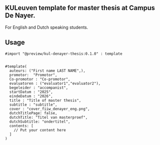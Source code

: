 ## KULeuven template for master thesis at Campus De Nayer.
For English and Dutch speaking students. 
## Usage
```typ
#import "@preview/kul-denayer-thesis:0.1.0" : template


#template(
  auteurs: ("First name LAST NAME",),
  promotor:  "Promotor",
  Co-promotor : "Co-promotor",
  evaluatoren : ("evaluator1","evaluator2"),
  begeleider : "accompanist",
  startDatum : "2025",
  eindeDatum : "2026",
  title : "Title of master thesis",
  subtitle : "subtitle",
  cover : "cover_fiiw_denayer_eng.png",
  dutchTitlePage: false,
  dutchTitle: "Titel van masterproef",
  dutchSubtitle: "ondertitel",
  contents: [
    // Put your content here
  ]
)
```
